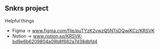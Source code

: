 ## Snkrs project

Helpful things 
- Figma -> www.figma.com/file/puTYzK2vwzQ5NTsDQwjKCz/KRSVK
- Notion -> www.notion.so/KRSVK-bd9e6b6209804a09b8f682a7d38dbfd4
